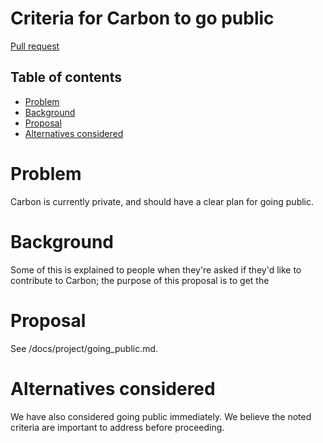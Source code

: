 # Criteria for Carbon to go public

<!--
Part of the Carbon Language project, under the Apache License v2.0 with LLVM
Exceptions. See /LICENSE for license information.
SPDX-License-Identifier: Apache-2.0 WITH LLVM-exception
-->

[Pull request](https://github.com/carbon-language/carbon-lang/pull/63)

## Table of contents

<!-- toc -->

-   [Problem](#problem)
-   [Background](#background)
-   [Proposal](#proposal)
-   [Alternatives considered](#alternatives-considered)

<!-- tocstop -->

# Problem

Carbon is currently private, and should have a clear plan for going public.

# Background

Some of this is explained to people when they're asked if they'd like to
contribute to Carbon; the purpose of this proposal is to get the

# Proposal

See /docs/project/going_public.md.

# Alternatives considered

We have also considered going public immediately. We believe the noted criteria
are important to address before proceeding.
